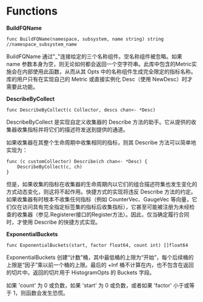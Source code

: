 # Functions #
**BuildFQName**   
```
func BuildFQName(namespace, subsystem, name string) string
//namespace_subsystem_name
```
BuildFQName 通过"_"连接给定的三个名称组件。空名称组件被忽略。如果 name 参数本身为空，则无论如何都会返回一个空字符串。此库中包含的Metric实施会在内部使用此函数，从而从其 Opts 中的名称组件生成完全限定的指标名称。库的用户只有在实现自己的 Metric 或直接实例化 Desc（使用 NewDesc）时才需要此功能。

**DescribeByCollect**    
```
func DescribeByCollect(c Collector, descs chan<- *Desc)
```
DescribeByCollect 是实现自定义收集器的 Describe 方法的助手。它从提供的收集器收集指标并将它们的描述符发送到提供的通道。

如果收集器在其整个生命周期中收集相同的指标，则其 Describe 方法可以简单地实现为：
```
func (c customCollector) Describe(ch chan<- *Desc) {
	DescribeByCollect(c, ch)
}
```
但是，如果收集的指标在收集器的生命周期内以它们的组合描述符集也发生变化的方式动态变化，则这将不起作用。快捷方式的实现将违反 Describe 方法的约定。如果收集器有时根本不收集任何指标（例如 CounterVec、GaugeVec 等向量，它们仅在访问具有完全指定标签集的指标后收集指标），它甚至可能被注册为未经检查的收集器（参见.Registerer接口的Register方法）。因此，仅当确定履行合同时，才使用 Describe 的快捷方式实现。   

**ExponentialBuckets**     
```
func ExponentialBuckets(start, factor float64, count int) []float64
```
ExponentialBuckets 创建“计数”桶，其中最低桶的上限为“开始”，每个后续桶的上限是“因子”乘以前一个桶的上限。最后的 +Inf 桶不计算在内，也不包含在返回的切片中。返回的切片用于 HistogramOpts 的 Buckets 字段。

如果 'count' 为 0 或负数，如果 'start' 为 0 或负数，或者如果 'factor' 小于或等于 1，则函数会发生恐慌。   
